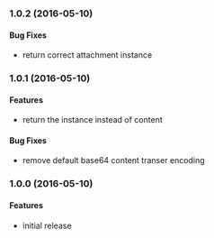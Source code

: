 
<a name="1.0.2"></a>
### 1.0.2 (2016-05-10)

#### Bug Fixes

* return correct attachment instance


<a name="1.0.1"></a>
### 1.0.1 (2016-05-10)

#### Features

* return the instance instead of content

#### Bug Fixes

* remove default base64 content transer encoding


<a name="1.0.0"></a>
### 1.0.0 (2016-05-10)


#### Features

* initial release
